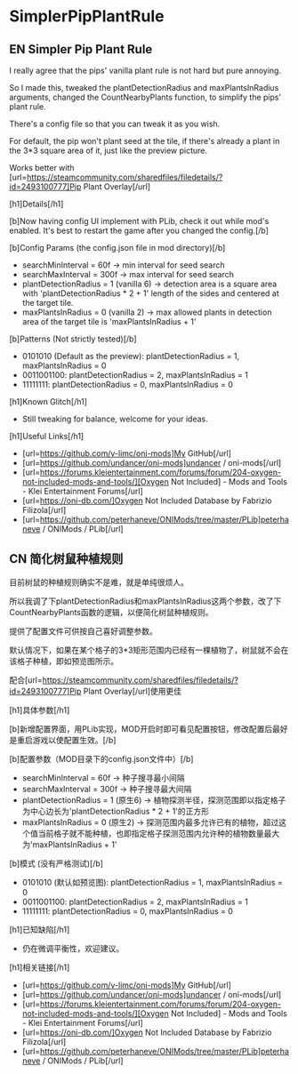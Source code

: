 # SimplerPipPlantRule

## EN Simpler Pip Plant Rule

I really agree that the pips' vanilla plant rule is not hard but pure annoying.

So I made this, tweaked the plantDetectionRadius and maxPlantsInRadius arguments, changed the CountNearbyPlants function, to simplify the pips' plant rule.

There's a config file so that you can tweak it as you wish.

For default, the pip won't plant seed at the tile, if there's already a plant in the 3*3 square area of it, just like the preview picture.

Works better with [url=https://steamcommunity.com/sharedfiles/filedetails/?id=2493100777]Pip Plant Overlay[/url]

[h1]Details[/h1]

[b]Now having config UI implement with PLib, check it out while mod's enabled. It's best to restart the game after you changed the config.[/b]

[b]Config Params (the config.json file in mod directory)[/b]
- searchMinInterval = 60f -> min interval for seed search
- searchMaxInterval = 300f -> max interval for seed search
- plantDetectionRadius = 1 (vanilla 6) -> detection area is a square area with 'plantDetectionRadius * 2 + 1' length of the sides and centered at the target tile.
- maxPlantsInRadius = 0 (vanilla 2) -> max allowed plants in detection area of the target tile is 'maxPlantsInRadius + 1'

[b]Patterns (Not strictly tested)[/b]
- 0101010 (Default as the preview): plantDetectionRadius = 1, maxPlantsInRadius = 0
- 0011001100: plantDetectionRadius = 2, maxPlantsInRadius = 1
- 11111111: plantDetectionRadius = 0, maxPlantsInRadius = 0

[h1]Known Glitch[/h1]

- Still tweaking for balance, welcome for your ideas.

[h1]Useful Links[/h1]

- [url=https://github.com/v-limc/oni-mods]My GitHub[/url]
- [url=https://github.com/undancer/oni-mods]undancer / oni-mods[/url]
- [url=https://forums.kleientertainment.com/forums/forum/204-oxygen-not-included-mods-and-tools/][Oxygen Not Included] - Mods and Tools - Klei Entertainment Forums[/url]
- [url=https://oni-db.com/]Oxygen Not Included Database by Fabrizio Filizola[/url]
- [url=https://github.com/peterhaneve/ONIMods/tree/master/PLib]peterhaneve / ONIMods / PLib[/url]

## CN 简化树鼠种植规则

目前树鼠的种植规则确实不是难，就是单纯很烦人。

所以我调了下plantDetectionRadius和maxPlantsInRadius这两个参数，改了下CountNearbyPlants函数的逻辑，以便简化树鼠种植规则。

提供了配置文件可供按自己喜好调整参数。

默认情况下，如果在某个格子的3*3矩形范围内已经有一棵植物了，树鼠就不会在该格子种植，即如预览图所示。

配合[url=https://steamcommunity.com/sharedfiles/filedetails/?id=2493100777]Pip Plant Overlay[/url]使用更佳

[h1]具体参数[/h1]

[b]新增配置界面，用PLib实现，MOD开启时即可看见配置按钮，修改配置后最好是重启游戏以使配置生效。[/b]

[b]配置参数（MOD目录下的config.json文件中）[/b]
- searchMinInterval = 60f -> 种子搜寻最小间隔
- searchMaxInterval = 300f -> 种子搜寻最大间隔
- plantDetectionRadius = 1 (原生6) -> 植物探测半径，探测范围即以指定格子为中心边长为'plantDetectionRadius * 2 + 1'的正方形
- maxPlantsInRadius = 0 (原生2) -> 探测范围内最多允许已有的植物，超过这个值当前格子就不能种植，也即指定格子探测范围内允许种的植物数量最大为'maxPlantsInRadius + 1'

[b]模式 (没有严格测试)[/b]
- 0101010 (默认如预览图): plantDetectionRadius = 1, maxPlantsInRadius = 0
- 0011001100: plantDetectionRadius = 2, maxPlantsInRadius = 1
- 11111111: plantDetectionRadius = 0, maxPlantsInRadius = 0

[h1]已知缺陷[/h1]

- 仍在微调平衡性，欢迎建议。

[h1]相关链接[/h1]

- [url=https://github.com/v-limc/oni-mods]My GitHub[/url]
- [url=https://github.com/undancer/oni-mods]undancer / oni-mods[/url]
- [url=https://forums.kleientertainment.com/forums/forum/204-oxygen-not-included-mods-and-tools/][Oxygen Not Included] - Mods and Tools - Klei Entertainment Forums[/url]
- [url=https://oni-db.com/]Oxygen Not Included Database by Fabrizio Filizola[/url]
- [url=https://github.com/peterhaneve/ONIMods/tree/master/PLib]peterhaneve / ONIMods / PLib[/url]
